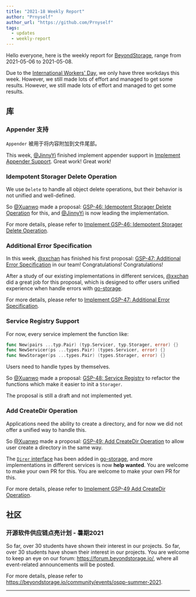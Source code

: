 ```yaml
---
title: "2021-18 Weekly Report"
author: "Prnyself"
author_url: "https://github.com/Prnyself"
tags:
  - updates
  - weekly-report
---
```


Hello everyone, here is the weekly report for [BeyondStorage](https://beyondstorage.io), range from 2021-05-06 to 2021-05-08.

Due to the [International Workers' Day](https://en.wikipedia.org/wiki/International_Workers%27_Day), we only have three workdays this week. However, we still made lots of effort and managed to get some results. However, we still made lots of effort and managed to get some results.

<!--truncate-->

## 库

### Appender 支持

`Appender` 被用于将内容附加到文件尾部。

This week, [@JinnyYi][] finished implement appender support in [Implement Appender Support](https://github.com/beyondstorage/go-storage/issues/529). Great work! Great work!

### Idempotent Storager Delete Operation

We use `Delete` to handle all object delete operations, but their behavior is not unified and well-defined.

So [@Xuanwo][] made a proposal: [GSP-46: Idempotent Storager Delete Operation](https://github.com/beyondstorage/specs/blob/master/rfcs/46-idempotent-delete.md) for this, and [@JinnyYi][] is now leading the implementation.

For more details, please refer to [Implement GSP-46: Idempotent Storager Delete Operation](https://github.com/beyondstorage/go-storage/issues/554).

### Additional Error Specification

In this week, [@xxchan][] has finished his first proposal: [GSP-47: Additional Error Specification](https://github.com/beyondstorage/specs/blob/master/rfcs/47-additional-error-specification.md) in our team! Congratulations! Congratulations!

After a study of our existing implementations in different services, [@xxchan][] did a great job for this proposal, which is designed to offer users unified experience when handle errors with [go-storage][].

For more details, please refer to [Implement GSP-47: Additional Error Specification](https://github.com/beyondstorage/go-storage/issues/558).

### Service Registry Support

For now, every service implement the function like:

```go
func New(pairs ...typ.Pair) (typ.Servicer, typ.Storager, error) {}
func NewServicer(ps ...types.Pair) (types.Servicer, error) {}
func NewStorager(ps ...types.Pair) (types.Storager, error) {}
```

Users need to handle types by themselves.

So [@Xuanwo][] made a proposal: [GSP-48: Service Registry](https://github.com/beyondstorage/specs/blob/master/rfcs/48-service-registry.md) to refactor the functions which make it easier to init a `Storager`.

The proposal is still a draft and not implemented yet.

### Add CreateDir Operation

Applications need the ability to create a directory, and for now we did not offer a unified way to handle this.

So [@Xuanwo][] made a proposal: [GSP-49: Add CreateDir Operation](https://github.com/beyondstorage/specs/blob/master/rfcs/49-add-create-dir-operation.md) to allow user create a directory in the same way.

The [`Direr` interface](https://github.com/beyondstorage/go-storage/blob/master/types/operation.generated.go#L166) has been added in [go-storage][], and more implementations in different services is now **help wanted**. You are welcome to make your own PR for this. You are welcome to make your own PR for this.

For more details, please refer to [Implement GSP-49 Add CreateDir Operation](https://github.com/beyondstorage/go-storage/issues/560).

## 社区

### 开源软件供应链点亮计划 - 暑期2021

So far, over 30 students have shown their interest in our projects. So far, over 30 students have shown their interest in our projects. You are welcome to keep an eye on our forum: <https://forum.beyondstorage.io/>, where all event-related announcements will be posted.

For more details, please refer to <https://beyondstorage.io/community/events/ospp-summer-2021>.

---

[go-storage]: https://github.com/beyondstorage/go-storage

[@JinnyYi]: https://github.com/JinnyYi

[@Xuanwo]: https://github.com/Xuanwo

[@xxchan]: https://github.com/xxchan